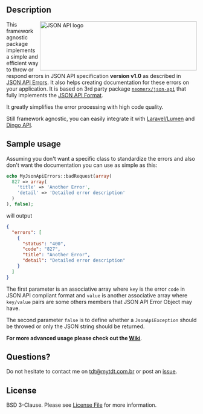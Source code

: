 ## Description 

<a href="http://jsonapi.org/" target="_blank"><img src="http://jsonapi.org/images/jsonapi.png" alt="JSON API logo" title="JSON API" align="right" width="415" height="130" /></a>

This framework agnostic package implements a simple and efficient way to throw or respond errors in JSON API specification **version v1.0** as described in [JSON API Errors](http://jsonapi.org/format/#errors). It also helps creating documentation for these errors on your application. It is based on 3rd party package [`neomerx/json-api`](https://github.com/neomerx/json-api) that fully implements the [JSON API Format](http://jsonapi.org/format/).

It greatly simplifies the error processing with high code quality.

Still framework agnostic, you can easily integrate it with [Laravel/Lumen](https://laravel.com) and [Dingo API](https://github.com/dingo/api).

## Sample usage

Assuming you don't want a specific class to standardize the errors and also don't want the documentation you can use as simple as this:
```php
echo MyJsonApiErrors::badRequest(array(
  827 => array(
    'title' => 'Another Error',
    'detail' => 'Detailed error description'
  )
), false);
```
will output
```json
{
  "errors": [
    {
      "status": "400",
      "code": "827",
      "title": "Another Error",
      "detail": "Detailed error description"
    }
  ]
}
```

The first parameter is an associative array where `key` is the error `code` in JSON API compliant format and `value` is another associative array where `key/value` pairs are some others members that JSON API Error Object may have.

The second parameter `false` is to define whether a `JsonApiException` should be throwed or only the JSON string should be returned.

**For more advanced usage please check out the [Wiki](https://github.com/tembra/jsonapi-errors-php/wiki)**.

## Questions?

Do not hesitate to contact me on tdt@mytdt.com.br or post an [issue](https://github.com/tembra/jsonapi-errors-php/issues).

## License

BSD 3-Clause. Please see [License File](LICENSE) for more information.